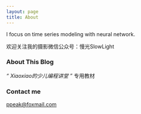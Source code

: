 ```yaml
---
layout: page
title: About
---
```


I focus on time series modeling with neural network.

欢迎关注我的摄影微信公众号：慢光SlowLight

### About This Blog

*“ Xiaoxiao的少儿编程讲堂 ”* 专用教材

### Contact me

[ppeak@foxmail.com](mailto:ppeak@foxmail.com)
